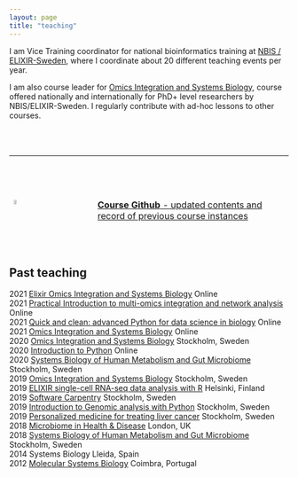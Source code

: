```yaml
---
layout: page
title: "teaching"
---
```


I am Vice Training coordinator for national bioinformatics training at [NBIS / ELIXIR-Sweden](www.nbis.se), where I coordinate about 20 different teaching events per year.  
  
I am also course leader for [Omics Integration and Systems Biology][1], course offered nationally and internationally for PhD+ level researchers by NBIS/ELIXIR-Sweden. I regularly contribute with ad-hoc lessons to other courses.

<table class="center" style="width: 100%; border-collapse: collapse; border-style: hidden; height: 170;" border="0">
    <tbody>
        <tr style="height: 160;">
            <td style="width: 30%; text-align: left; height: 200px;">
                <a title="Github" href="https://github.com/NBISweden/workshop_omics_integration">
                    <img src="https://cdn.iowacomputergurus.com/blog/another-genius-move-from-microsoft-acquires-github-for-7-5-billion-in-stock.png" alt="" width="20%"/>
                </a>
            </td>
            <td style="width: 70%; text-align: left; height: 10px;">
                <a title="Github" href="https://github.com/NBISweden/workshop_omics_integration">
                    <strong>Course Github</strong> - updated contents and record of previous course instances
                </a>
            </td>
        </tr>
        <tr style="height: 10px;">
            <td style="width: 30%; text-align: left; height: 200px;">
                <a title="Homepage" href="https://uppsala.instructure.com/courses/52162">
                    <img src="https://s3-us-west-2.amazonaws.com/slack-files2/avatars/2019-09-12/751389607265_d59c0d58846bb2db7123_132.jpg" width="20%" />
                </a>
            </td>
            <td style="width: 70%; text-align: left; height: 10px;">
                <a title="Homepage" href="https://nbisweden.github.io/workshop_omics_integration/">
                    <strong>Course Homepage</strong> - presentations, notebooks, and preparatory materials
                </a>
            </td>
            <br><br>
        </tr>
    </tbody>
</table>


## Past teaching
2021    [Elixir Omics Integration and Systems Biology](https://uppsala.instructure.com/courses/52162)   Online     
2021    [Practical Introduction to multi-omics integration and network analysis](https://nbisweden.github.io/workshop_omicsint_ISMBECCB/)   Online  
2021    [Quick and clean: advanced Python for data science in biology](https://www.scilifelab.se/event/quick-and-clean-advanced-python-for-data-science-in-biology-online/) Online   
2021    [Omics Integration and Systems Biology](https://github.com/NBISweden/workshop_omics_integration/tree/course2104)    Online     
2020    [Omics Integration and Systems Biology](https://github.com/NBISweden/workshop_omics_integration/tree/course2010)    Stockholm, Sweden     
2020    [Introduction to Python](https://nbisweden.github.io/workshop-python/)  Online     
2020    [Systems Biology of Human Metabolism and Gut Microbiome](https://sysmedicine.github.io/phd2020/)    Stockholm, Sweden     
2019    [Omics Integration and Systems Biology](https://github.com/NBISweden/workshop_omics_integration/tree/v0.1)  Stockholm, Sweden      
2019    [ELIXIR single-cell RNA-seq data analysis with R](https://www.csc.fi/fi/web/training/-/scrnaseq)    Helsinki, Finland         
2019    [Software Carpentry](https://wikfeldt.github.io/2019-06-18-stockholm/)  Stockholm, Sweden      
2019    [Introduction to Genomic analysis with Python](https://researchschool.github.io/researchschool/)    Stockholm, Sweden      
2019    [Personalized medicine for treating liver cancer](https://www.scilifelab.se/news/scilifelab-brings-research-to-school/) Stockholm, Sweden      
2018    [Microbiome in Health & Disease](https://www.kcl.ac.uk/study/postgraduate/taught-courses/microbiome-in-health-disease-msc?utm_source=findamasters&utm_campaign=CMP-29756-N4H1L1&utm_medium=courselisting&utm_content=textLink)  London, UK       
2018    [Systems Biology of Human Metabolism and Gut Microbiome](https://sysmedicine-phd2018.readthedocs.io/en/latest/) Stockholm, Sweden       
2014    Systems Biology Lleida, Spain       
2012	[Molecular Systems Biology](http://beb.cnbc.pt/det_courses.asp?id=587)	Coimbra, Portugal

[1]: https://uppsala.instructure.com/courses/52162